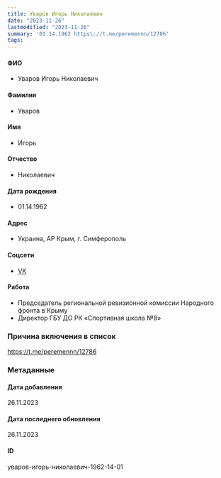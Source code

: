 ```yaml
---
title: Уваров Игорь Николаевич
date: "2023-11-26"
lastmodified: "2023-11-26"
summary: '01.14.1962 https\://t.me/peremennn/12786'
tags: 
---
```

<!--# pp2-->
<!--## Фигурант-->
<!--### Личные данные-->
#### ФИО
- Уваров Игорь Николаевич
#### Фамилия
- Уваров
#### Имя
- Игорь
#### Отчество
- Николаевич
#### Дата рождения
- 01.14.1962
#### Адрес
- Украина, АР Крым, г. Симферополь
#### Соцсети
- [VK](https://vk.com/id748306230)
#### Работа
- Председатель региональной ревизионной комиссии Народного фронта в Крыму
- Директор ГБУ ДО РК «Спортивная школа №8»
### Причина включения в список
https://t.me/peremennn/12786
### Метаданные
#### Дата добавления
26.11.2023
#### Дата последнего обновления
26.11.2023
#### ID
уваров-игорь-николаевич-1962-14-01
<!--## END;-->
